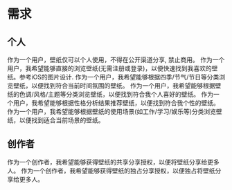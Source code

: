 # 需求

## 个人
作为一个用户，壁纸仅可以个人使用，不得在公开渠道分享, 禁止商用。
作为一个用户，我希望能够直接的浏览壁纸(无需注册或登录)，以便快速找到我喜欢的壁纸。参考iOS的图片设计.
作为一个用户，我希望能够根据四季/节气/节日等分类浏览壁纸，以便找到符合当前时间氛围的壁纸。
作为一个用户，我希望能够根据壁纸的色调/风格/主题等分类浏览壁纸，以便找到符合我个人喜好的壁纸。
作为一个用户，我希望能够根据性格分析结果推荐壁纸，以便找到符合我个性的壁纸。
作为一个用户，我希望能够根据壁纸的使用场景(如工作/学习/娱乐等)分类浏览壁纸，以便找到适合当前场景的壁纸。

## 创作者
作为一个创作者，我希望能够获得壁纸的共享分享授权，以便将壁纸分享给更多人。
作为一个创作者，我希望能够获得壁纸的独占分享授权，以便独占将壁纸分享给更多人。